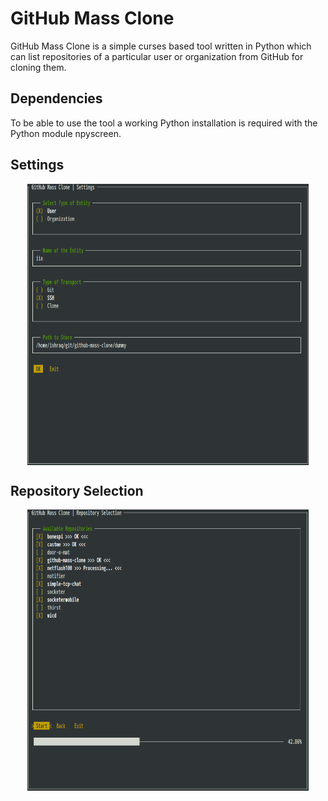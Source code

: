 GitHub Mass Clone
=================

GitHub Mass Clone is a simple curses based tool written in Python which can list
repositories of a particular user or organization from GitHub for cloning them.

Dependencies
------------

To be able to use the tool a working Python installation is required with the
Python module npyscreen.

Settings
--------

<p align="center">
    <img align="center" src="https://github.com/iia/github-mass-clone/blob/master/github_images/settings.png" width="450" height="450" />
</p>

Repository Selection
--------------------

<p align="center">
    <img align="center" src="https://github.com/iia/github-mass-clone/blob/master/github_images/progress.png" width="450" height="450" />
</p>
